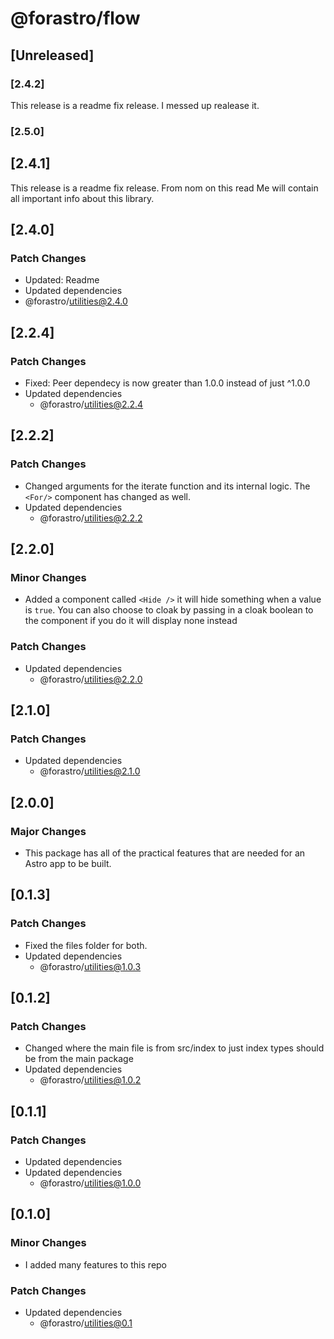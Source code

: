 # @forastro/flow

## [Unreleased]

### [2.4.2]

This release is a readme fix release. I messed up realease it.

### [2.5.0]

## [2.4.1]

This release is a readme fix release. From nom on this read Me will contain all important info about this library.

## [2.4.0]

### Patch Changes

- Updated: Readme
- Updated dependencies
- @forastro/utilities@2.4.0

## [2.2.4]

### Patch Changes

- Fixed: Peer dependecy is now greater than 1.0.0 instead of just ^1.0.0
- Updated dependencies
  - @forastro/utilities@2.2.4

## [2.2.2]

### Patch Changes

- Changed arguments for the iterate function and its internal logic. The `<For/>` component has changed as well.
- Updated dependencies
  - @forastro/utilities@2.2.2

## [2.2.0]

### Minor Changes

- Added a component called `<Hide />` it will hide something when a value is `true`.
  You can also choose to cloak by passing in a cloak boolean to the component if you do it will display none instead

### Patch Changes

- Updated dependencies
  - @forastro/utilities@2.2.0

## [2.1.0]

### Patch Changes

- Updated dependencies
  - @forastro/utilities@2.1.0

## [2.0.0]

### Major Changes

- This package has all of the practical features that are needed for an Astro app to be built.

## [0.1.3]

### Patch Changes

- Fixed the files folder for both.
- Updated dependencies
  - @forastro/utilities@1.0.3

## [0.1.2]

### Patch Changes

- Changed where the main file is from src/index to just index types should be from the main package
- Updated dependencies
  - @forastro/utilities@1.0.2

## [0.1.1]

### Patch Changes

- Updated dependencies
- Updated dependencies
  - @forastro/utilities@1.0.0

## [0.1.0]

### Minor Changes

- I added many features to this repo

### Patch Changes

- Updated dependencies
  - @forastro/utilities@0.1
